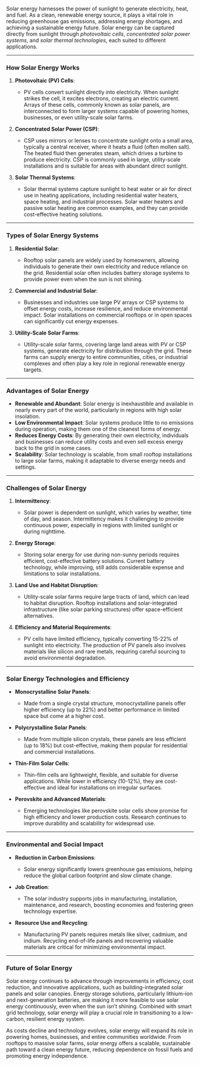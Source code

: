 Solar energy harnesses the power of sunlight to generate electricity, heat, and fuel. As a clean, renewable energy source, it plays a vital role in reducing greenhouse gas emissions, addressing energy shortages, and achieving a sustainable energy future. Solar energy can be captured directly from sunlight through *photovoltaic cells*, *concentrated solar power systems*, and *solar thermal technologies*, each suited to different applications.

---

### How Solar Energy Works

1. **Photovoltaic (PV) Cells**:
   - PV cells convert sunlight directly into electricity. When sunlight strikes the cell, it excites electrons, creating an electric current. Arrays of these cells, commonly known as solar panels, are interconnected to form larger systems capable of powering homes, businesses, or even utility-scale solar farms.

2. **Concentrated Solar Power (CSP)**:
   - CSP uses mirrors or lenses to concentrate sunlight onto a small area, typically a central receiver, where it heats a fluid (often molten salt). The heated fluid then generates steam, which drives a turbine to produce electricity. CSP is commonly used in large, utility-scale installations and is suitable for areas with abundant direct sunlight.

3. **Solar Thermal Systems**:
   - Solar thermal systems capture sunlight to heat water or air for direct use in heating applications, including residential water heaters, space heating, and industrial processes. Solar water heaters and passive solar heating are common examples, and they can provide cost-effective heating solutions.

---

### Types of Solar Energy Systems

1. **Residential Solar**:
   - Rooftop solar panels are widely used by homeowners, allowing individuals to generate their own electricity and reduce reliance on the grid. Residential solar often includes battery storage systems to provide power even when the sun is not shining.

2. **Commercial and Industrial Solar**:
   - Businesses and industries use large PV arrays or CSP systems to offset energy costs, increase resilience, and reduce environmental impact. Solar installations on commercial rooftops or in open spaces can significantly cut energy expenses.

3. **Utility-Scale Solar Farms**:
   - Utility-scale solar farms, covering large land areas with PV or CSP systems, generate electricity for distribution through the grid. These farms can supply energy to entire communities, cities, or industrial complexes and often play a key role in regional renewable energy targets.

---

### Advantages of Solar Energy

- **Renewable and Abundant**: Solar energy is inexhaustible and available in nearly every part of the world, particularly in regions with high solar insolation.
- **Low Environmental Impact**: Solar systems produce little to no emissions during operation, making them one of the cleanest forms of energy.
- **Reduces Energy Costs**: By generating their own electricity, individuals and businesses can reduce utility costs and even sell excess energy back to the grid in some cases.
- **Scalability**: Solar technology is scalable, from small rooftop installations to large solar farms, making it adaptable to diverse energy needs and settings.

---

### Challenges of Solar Energy

1. **Intermittency**:
   - Solar power is dependent on sunlight, which varies by weather, time of day, and season. Intermittency makes it challenging to provide continuous power, especially in regions with limited sunlight or during nighttime.

2. **Energy Storage**:
   - Storing solar energy for use during non-sunny periods requires efficient, cost-effective battery solutions. Current battery technology, while improving, still adds considerable expense and limitations to solar installations.

3. **Land Use and Habitat Disruption**:
   - Utility-scale solar farms require large tracts of land, which can lead to habitat disruption. Rooftop installations and solar-integrated infrastructure (like solar parking structures) offer space-efficient alternatives.

4. **Efficiency and Material Requirements**:
   - PV cells have limited efficiency, typically converting 15-22% of sunlight into electricity. The production of PV panels also involves materials like silicon and rare metals, requiring careful sourcing to avoid environmental degradation.

---

### Solar Energy Technologies and Efficiency

- **Monocrystalline Solar Panels**:
  - Made from a single crystal structure, monocrystalline panels offer higher efficiency (up to 22%) and better performance in limited space but come at a higher cost.

- **Polycrystalline Solar Panels**:
  - Made from multiple silicon crystals, these panels are less efficient (up to 18%) but cost-effective, making them popular for residential and commercial installations.

- **Thin-Film Solar Cells**:
  - Thin-film cells are lightweight, flexible, and suitable for diverse applications. While lower in efficiency (10-12%), they are cost-effective and ideal for installations on irregular surfaces.

- **Perovskite and Advanced Materials**:
  - Emerging technologies like perovskite solar cells show promise for high efficiency and lower production costs. Research continues to improve durability and scalability for widespread use.

---

### Environmental and Social Impact

- **Reduction in Carbon Emissions**:
  - Solar energy significantly lowers greenhouse gas emissions, helping reduce the global carbon footprint and slow climate change.

- **Job Creation**:
  - The solar industry supports jobs in manufacturing, installation, maintenance, and research, boosting economies and fostering green technology expertise.

- **Resource Use and Recycling**:
  - Manufacturing PV panels requires metals like silver, cadmium, and indium. Recycling end-of-life panels and recovering valuable materials are critical for minimizing environmental impact.

---

### Future of Solar Energy

Solar energy continues to advance through improvements in efficiency, cost reduction, and innovative applications, such as building-integrated solar panels and solar canopies. Energy storage solutions, particularly lithium-ion and next-generation batteries, are making it more feasible to use solar energy continuously, even when the sun isn’t shining. Combined with smart grid technology, solar energy will play a crucial role in transitioning to a low-carbon, resilient energy system.

As costs decline and technology evolves, solar energy will expand its role in powering homes, businesses, and entire communities worldwide. From rooftops to massive solar farms, solar energy offers a scalable, sustainable path toward a clean energy future, reducing dependence on fossil fuels and promoting energy independence.